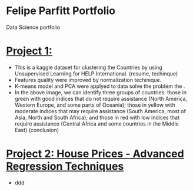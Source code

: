 # Felipe Parfitt Portfolio
Data Science portfolio


# [Project 1: ](https://github.com/felipeparfitt/FelipeParfitt_Portfolio/blob/main/Data%20projects/clustering-country-data-kaggle.ipynb)

- This is a kaggle dataset for clustering the Countries by using Unsupervised Learning for HELP International. (resume, techinque)
- Features quality were improved by normalization techinique. 
- K-means model and PCA were applyed to data  solve the problem the .
- In the above image, we can identify three groups of countries: those in green with good indices that do not require assistance (North America, Western Europe, and some parts of Oceania); those in yellow with moderate indices that may require assistance (South America, most of Asia, North and South Africa); and those in red with low indices that require assistance (Central Africa and some countries in the Middle East).(conclusion)

# [Project 2: House Prices - Advanced Regression Techniques](https://github.com/felipeparfitt/FelipeParfitt_Portfolio/blob/main/Data%20projects/House%20project/house-price-kaggle.ipynb)

- ddd
